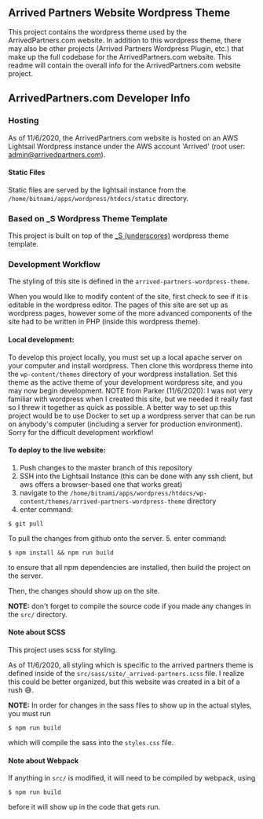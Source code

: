 ## Arrived Partners Website Wordpress Theme
This project contains the wordpress theme used by the ArrivedPartners.com website. In addition to this wordpress theme, there may also be other projects (Arrived Partners Wordpress Plugin, etc.) that make up the full codebase for the ArrivedPartners.com website. This readme will contain the overall info for the ArrivedPartners.com website project.

## ArrivedPartners.com Developer Info

### Hosting
As of 11/6/2020, the ArrivedPartners.com website is hosted on an AWS Lightsail Wordpress instance under the AWS account 'Arrived' (root user: admin@arrivedpartners.com).

#### Static Files
Static files are served by the lightsail instance from the `/home/bitnami/apps/wordpress/htdocs/static` directory.

### Based on _S Wordpress Theme Template
This project is built on top of the [_S (underscores)](https://underscores.me/) wordpress theme template.

### Development Workflow
The styling of this site is defined in the `arrived-partners-wordpress-theme`.

When you would like to modify content of the site, first check to see if it is editable in the wordpress editor. The pages of this site are set up as wordpress pages, however some of the more advanced components of the site had to be written in PHP (inside this wordpress theme).

#### Local development:
To develop this project locally, you must set up a local apache server on your computer and install wordpress. Then clone this wordpress theme into the `wp-content/themes` directory of your wordpress installation. Set this theme as the active theme of your development wordpress site, and you may now begin development.
NOTE from Parker (11/6/2020): I was not very familiar with wordpress when I created this site, but we needed it really fast so I threw it together as quick as possible. A better way to set up this project would be to use Docker to set up a wordpress server that can be run on anybody's computer (including a server for production environment). Sorry for the difficult development workflow!

#### To deploy to the live website:
1. Push changes to the master branch of this repository
2. SSH into the Lightsail Instance (this can be done with any ssh client, but aws offers a browser-based one that works great)
3. navigate to the `/home/bitnami/apps/wordpress/htdocs/wp-content/themes/arrived-partners-wordpress-theme` directory
4. enter command:
```
$ git pull
```
To pull the changes from github onto the server.
5. enter command:
```
$ npm install && npm run build
```
to ensure that all npm dependencies are installed, then build the project on the server.

Then, the changes should show up on the site.

**NOTE:** don't forget to compile the source code if you made any changes in the `src/` directory.

#### Note about SCSS
This project uses scss for styling.

As of 11/6/2020, all styling which is specific to the arrived partners theme is defined inside of the `src/sass/site/_arrived-partners.scss` file. I realize this could be better organized, but this website was created in a bit of a rush 😅.

**NOTE:** In order for changes in the sass files to show up in the actual styles, you must run
```
$ npm run build
```
which will compile the sass into the `styles.css` file.

#### Note about Webpack
If anything in `src/` is modified, it will need to be compiled by webpack, using
```
$ npm run build
```
before it will show up in the code that gets run.
